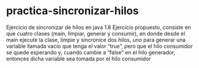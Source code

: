 # practica-sincronizar-hilos
Ejercicio de sincronizar de hilos en java 1.8
Ejercicio propuesto, consiste en que cuatro clases (main, limpiar, generar y consumir), en donde desde el main ejecute la clase, limpie y sincronice dos hilos, uno para generar una variable llamada vacío que tenga el valor “true”, pero que el hilo consumidor se quede esperando y, cuando cambie a “false” en el hilo generador, entonces dicha variable sea tomada por el hilo consumidor
